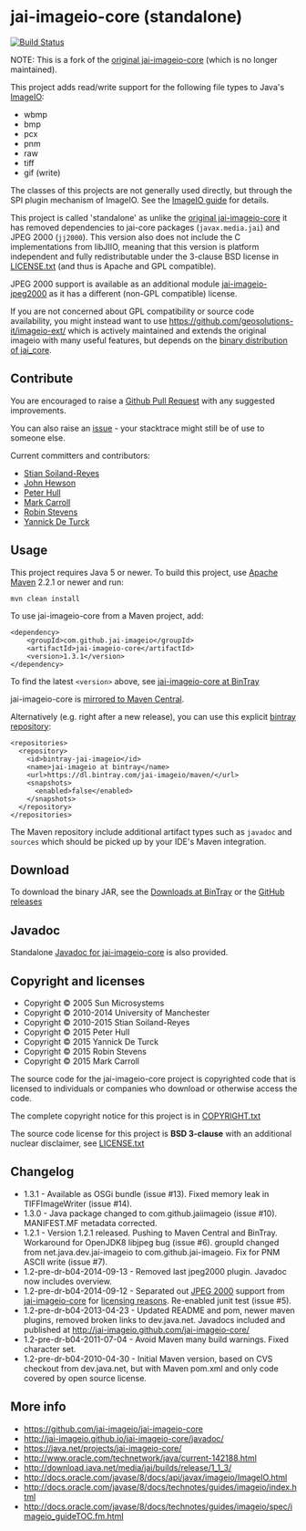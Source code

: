 jai-imageio-core (standalone)
=============================

[![Build Status](https://travis-ci.org/jai-imageio/jai-imageio-core.svg)](https://travis-ci.org/jai-imageio/jai-imageio-core)

NOTE: This is a fork of the
[original jai-imageio-core](https://java.net/projects/jai-imageio-core/)
(which is no longer maintained).


This project adds read/write support for the following file types to 
Java's [ImageIO](http://docs.oracle.com/javase/8/docs/api/javax/imageio/ImageIO.html):
 
* wbmp
* bmp
* pcx
* pnm
* raw
* tiff
* gif (write)

The classes of this projects are not generally used directly, but through
the SPI plugin mechanism of ImageIO. See the 
[ImageIO guide](http://docs.oracle.com/javase/8/docs/technotes/guides/imageio/spec/imageio_guideTOC.fm.html)
for details.

This project is called 'standalone' as unlike the [original
jai-imageio-core](https://java.net/projects/jai-imageio-core/) 
it has removed dependencies to jai-core packages (`javax.media.jai`) and JPEG
2000 (`jj2000`).  This version also does not include the C
implementations from libJIIO, meaning that this version is platform independent
and fully redistributable under the 3-clause BSD license in
[LICENSE.txt](LICENSE.txt) (and thus is Apache and GPL compatible).

JPEG 2000 support is available as an additional module 
[jai-imageio-jpeg2000](https://github.com/jai-imageio/jai-imageio-jpeg2000)
as it has a different (non-GPL compatible) license.


If you are not concerned about GPL compatibility or source code
availability, you might instead want to use
https://github.com/geosolutions-it/imageio-ext/ which is actively
maintained and extends the original imageio with many useful features,
but depends on the [binary distribution of jai\_core](
http://download.osgeo.org/webdav/geotools/javax/media/jai_core/1.1.3/).


Contribute
----------

You are encouraged to raise a 
[Github Pull Request](https://github.com/jai-imageio/jai-imageio-core/pulls)
with any suggested improvements.

You can also raise an
[issue](https://github.com/jai-imageio/jai-imageio-core/issues) - your stacktrace
might still be of use to someone else.

Current committers and contributors:

* [Stian Soiland-Reyes](http://orcid.org/0000-0001-9842-9718)
* [John Hewson](http://jahewson.com/)
* [Peter Hull](https://github.com/peterhull90)
* [Mark Carroll](https://github.com/mtbc)
* [Robin Stevens](https://github.com/PissedCapslock)
* [Yannick De Turck](https://github.com/yannickdeturck)



Usage
-----

This project requires Java 5 or newer.  To build this project, use [Apache
Maven](https://maven.apache.org/download.cgi) 
2.2.1 or newer and run:

    mvn clean install

To use jai-imageio-core from a Maven project, add:

    <dependency>
        <groupId>com.github.jai-imageio</groupId>
        <artifactId>jai-imageio-core</artifactId>
        <version>1.3.1</version>
    </dependency>

To find the latest `<version>` above, see 
[jai-imageio-core at BinTray](https://bintray.com/jai-imageio/maven/jai-imageio-core-standalone)

jai-imageio-core is [mirrored to Maven Central](https://repo1.maven.org/maven2/com/github/jai-imageio/jai-imageio-core/). 

Alternatively (e.g. right after a new release), you can use this
explicit [bintray repository](https://dl.bintray.com/jai-imageio/maven/):

    <repositories>
      <repository>
        <id>bintray-jai-imageio</id>
        <name>jai-imageio at bintray</name>
        <url>https://dl.bintray.com/jai-imageio/maven/</url>
        <snapshots>
          <enabled>false</enabled>
        </snapshots>
      </repository>
    </repositories>

The Maven repository include additional artifact types such as `javadoc` and
`sources` which should be picked up by your IDE's Maven integration.


Download
--------

To download the binary JAR, see the 
[Downloads at BinTray](https://bintray.com/jai-imageio/maven/jai-imageio-core-standalone/view)
or the [GitHub releases](https://github.com/jai-imageio/jai-imageio-core/releases)


Javadoc
-------

Standalone [Javadoc for jai-imageio-core](http://jai-imageio.github.io/jai-imageio-core/javadoc/) is also
provided.



Copyright and licenses
----------------------

* Copyright © 2005 Sun Microsystems
* Copyright © 2010-2014 University of Manchester
* Copyright © 2010-2015 Stian Soiland-Reyes
* Copyright © 2015 Peter Hull
* Copyright © 2015 Yannick De Turck
* Copyright © 2015 Robin Stevens
* Copyright © 2015 Mark Carroll

The source code for the jai-imageio-core project is copyrighted code that
is licensed to individuals or companies who download or otherwise
access the code.

The complete copyright notice for this project is in
[COPYRIGHT.txt](COPYRIGHT.txt)

The source code license for this project is **BSD 3-clause** with an
additional nuclear disclaimer, see
[LICENSE.txt](LICENSE.txt)


Changelog
---------

* 1.3.1 - Available as OSGi bundle (issue #13). 
      Fixed memory leak in TIFFImageWriter (issue #14).
* 1.3.0 - Java package changed to com.github.jaiimageio (issue #10).
    MANIFEST.MF metadata corrected.
* 1.2.1 - Version 1.2.1 released. Pushing to Maven Central and BinTray. 
      Workaround for OpenJDK8 libjpeg bug (issue #6).
      groupId changed from net.java.dev.jai-imageio to com.github.jai-imageio.
      Fix for PNM ASCII write (issue #7).
* 1.2-pre-dr-b04-2014-09-13 - Removed last jpeg2000 plugin. Javadoc now includes overview.      
* 1.2-pre-dr-b04-2014-09-12 - Separated out [JPEG 2000](https://github.com/jai-imageio/jai-imageio-core/issues/4)
      support from [jai-imageio-core](http://github.com/jai-imageio/jai-imageio-core)
      for [licensing reasons](https://github.com/jai-imageio/jai-imageio-core/issues/4).
      Re-enabled junit test (issue #5).
* 1.2-pre-dr-b04-2013-04-23 - Updated README and pom, newer maven plugins, removed
  broken links to dev.java.net. Javadocs included and published at
  http://jai-imageio.github.com/jai-imageio-core/
* 1.2-pre-dr-b04-2011-07-04 - Avoid Maven many build warnings. Fixed character set.
* 1.2-pre-dr-b04-2010-04-30 - Initial Maven version, based on CVS checkout from
  dev.java.net, but with Maven pom.xml and only code covered
  by open source license.



More info
---------

* https://github.com/jai-imageio/jai-imageio-core
* http://jai-imageio.github.io/jai-imageio-core/javadoc/
* https://java.net/projects/jai-imageio-core/
* http://www.oracle.com/technetwork/java/current-142188.html
* http://download.java.net/media/jai/builds/release/1_1_3/
* http://docs.oracle.com/javase/8/docs/api/javax/imageio/ImageIO.html
* http://docs.oracle.com/javase/8/docs/technotes/guides/imageio/index.html 
* http://docs.oracle.com/javase/8/docs/technotes/guides/imageio/spec/imageio_guideTOC.fm.html
